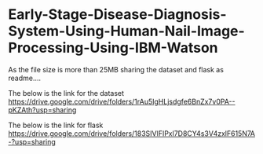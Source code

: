 # Early-Stage-Disease-Diagnosis-System-Using-Human-Nail-Image-Processing-Using-IBM-Watson
As the file size is more than 25MB sharing the dataset and flask as readme....


The below is the link for the dataset
https://drive.google.com/drive/folders/1rAu5IgHLjsdgfe6BnZx7v0PA--pKZAth?usp=sharing

The below is the link for flask
https://drive.google.com/drive/folders/183SIVlFIPxl7D8CY4s3V4zxlF615N7A-?usp=sharing
